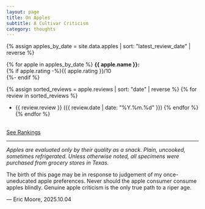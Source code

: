```yaml
---
layout: page
title: On Apples
subtitle: A Cultivar Criticism
category: thoughts
---
```


{% assign apples_by_date = site.data.apples | sort: "latest_review_date" | reverse %}

{% for apple in apples_by_date %}
<strong>{{ apple.name }}:</strong><br>
{% if apple.rating -%}{{ apple.rating }}/10<br>{%- endif %}

{% assign sorted_reviews = apple.reviews | sort: "date" | reverse %}
{% for review in sorted_reviews %}
- {{ review.review }} ({{ review.date | date: "%Y.%m.%d" }})
{% endfor %}
{% endfor %}

<br>[See Rankings](/thoughts/apple_rankings.html)  

___

_Apples are evaluated only by their quality as a snack. Plain, uncooked, sometimes refrigerated. Unless otherwise noted, all specimens were purchased from grocery stores in Texas._

The birth of this page may be in response to judgement of my once-uneducated apple preferences. Never should the apple consumer consume apples blindly. Genuine apple criticism is the only true path to a riper age. 

&mdash; Eric Moore, 2025.10.04
